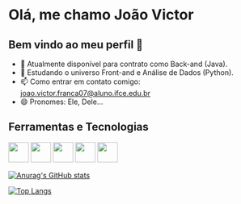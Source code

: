# Olá, me chamo João Victor 
## Bem vindo ao meu perfil 👋

- 🔭 Atualmente disponível para contrato como Back-and (Java).
- 🌱 Estudando o universo Front-and e Análise de Dados (Python).
- 📫 Como entrar em contato comigo: joao.victor.franca07@aluno.ifce.edu.br
- 😄 Pronomes: Ele, Dele...

## Ferramentas e Tecnologias 

<img loading="lazy" src="https://cdn.jsdelivr.net/gh/devicons/devicon/icons/java/java-original.svg" width="40" height="40"/> <img loading="lazy" src="https://cdn.jsdelivr.net/gh/devicons/devicon@latest/icons/maven/maven-original.svg" width="40" height="40"/> <img loading="lazy" src="https://cdn.jsdelivr.net/gh/devicons/devicon@latest/icons/spring/spring-original-wordmark.svg" width="40" height="40"/>  <img loading="lazy" src="https://cdn.jsdelivr.net/gh/devicons/devicon@latest/icons/mysql/mysql-original-wordmark.svg" width="40" height="40"/>     <img loading="lazy" src="https://cdn.jsdelivr.net/gh/devicons/devicon@latest/icons/intellij/intellij-original.svg" width="40" height="40"/>

[![Anurag's GitHub stats](https://github-readme-stats.vercel.app/api?username=joaovictorfranca&count_private=true&show_icons=true&theme=algolia)](https://github.com/joaovictorfranca/github-readme-stats)

[![Top Langs](https://github-readme-stats.vercel.app/api/top-langs/?username=joaovictorfranca&layout=compact&theme=algolia)](https://github.com/joaovictorfranca/github-readme-stats)
